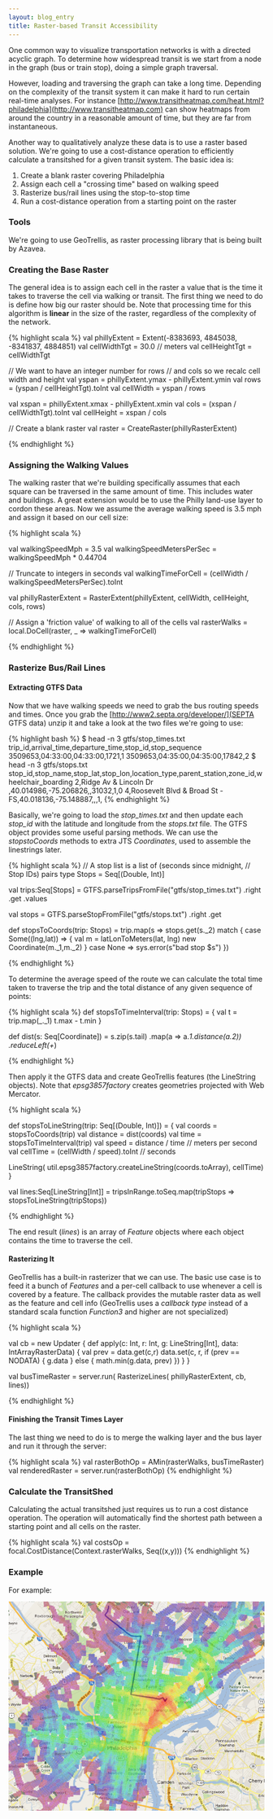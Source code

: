 ```yaml
---
layout: blog_entry
title: Raster-based Transit Accessibility
---
```


One common way to visualize transportation networks is with a directed
acyclic graph. To determine how widespread transit is we start from a
node in the graph (bus or train stop), doing a simple graph traversal.

However, loading and traversing the graph can take a long time. Depending
on the complexity of the transit system it can make it hard to run
certain real-time analyses. For instance [http://www.transitheatmap.com/heat.html?philadelphia](http://www.transitheatmap.com) can show heatmaps from around
the country in a reasonable amount of time, but they are far from
instantaneous.

Another way to qualitatively analyze these data is to use a raster based
solution. We're going to use a cost-distance operation to efficiently calculate
a transitshed for a given transit system. The basic idea is:

1. Create a blank raster covering Philadelphia
2. Assign each cell a "crossing time" based on walking speed
3. Rasterize bus/rail lines using the stop-to-stop time
4. Run a cost-distance operation from a starting point on the raster

### Tools

We're going to use GeoTrellis, as raster processing library that is
being built by Azavea.

### Creating the Base Raster

The general idea is to assign each cell in the raster a value
that is the time it takes to traverse the cell via walking or
transit. The first thing we need to do is define how big our raster
should be. Note that processing time for this algorithm is
**linear** in the size of the raster, regardless of the complexity
of the network.

{% highlight scala %}
  val phillyExtent = Extent(-8383693, 4845038, -8341837, 4884851)
  val cellWidthTgt = 30.0 // meters
  val cellHeightTgt = cellWidthTgt

  // We want to have an integer number for rows
  // and cols so we recalc cell width and height
  val yspan = phillyExtent.ymax - phillyExtent.ymin
  val rows = (yspan / cellHeightTgt).toInt
  val cellWidth = yspan / rows

  val xspan = phillyExtent.xmax - phillyExtent.xmin
  val cols = (xspan / cellWidthTgt).toInt
  val cellHeight = xspan / cols

  // Create a blank raster
  val raster = CreateRaster(phillyRasterExtent)

{% endhighlight %}

### Assigning the Walking Values

The walking raster that we're building specifically
assumes that each square can be traversed in the same amount of
time. This includes water and buildings. A great extension
would be to use the Philly land-use layer to cordon these areas.
Now we assume the average walking speed is 3.5 mph and assign it
based on our cell size:

{% highlight scala %}

  val walkingSpeedMph = 3.5
  val walkingSpeedMetersPerSec = walkingSpeedMph * 0.44704

  // Truncate to integers in seconds
  val walkingTimeForCell =
    (cellWidth / walkingSpeedMetersPerSec).toInt

  val phillyRasterExtent =
    RasterExtent(phillyExtent, cellWidth, cellHeight, cols, rows)

  // Assign a 'friction value' of walking to all of the cells
  val rasterWalks = local.DoCell(raster, _ => walkingTimeForCell)

{% endhighlight %}


### Rasterize Bus/Rail Lines

#### Extracting GTFS Data

Now that we have walking speeds we need to grab the bus routing
speeds and times. Once you grab the [http://www2.septa.org/developer/](SEPTA GTFS data) unzip it and take a look at the two files we're going to use:

{% highlight bash %}
$ head -n 3 gtfs/stop_times.txt
trip_id,arrival_time,departure_time,stop_id,stop_sequence
3509653,04:33:00,04:33:00,1721,1
3509653,04:35:00,04:35:00,17842,2
$ head -n 3 gtfs/stops.txt
stop_id,stop_name,stop_lat,stop_lon,location_type,parent_station,zone_id,wheelchair_boarding
2,Ridge Av & Lincoln Dr  ,40.014986,-75.206826,,31032,1,0
4,Roosevelt Blvd & Broad St - FS,40.018136,-75.148887,,,1,
{% endhighlight %}

Basically, we're going to load the *stop_times.txt* and then update
each *stop_id* with the latitude and longitude from the *stops.txt*
file. The GTFS object provides some useful parsing methods. We can
use the *stopstoCoords* methods to extra JTS *Coordinates*, used
to assemble the linestrings later.

{% highlight scala %}
// A stop list is a list of (seconds since midnight,
// Stop IDs) pairs
type Stops = Seq[(Double, Int)]

val trips:Seq[Stops] =
    GTFS.parseTripsFromFile("gtfs/stop_times.txt")
      .right
      .get
      .values

val stops = GTFS.parseStopFromFile("gtfs/stops.txt")
              .right
              .get

def stopsToCoords(trip: Stops) =
  trip.map(s => stops.get(s._2) match {
    case Some((lng,lat)) => {
      val m = latLonToMeters(lat, lng)
        new Coordinate(m._1,m._2)
      }
    case None => sys.error(s"bad stop $s")
  })

{% endhighlight %}

To determine the average speed of the route we can
calculate the total time taken to traverse the trip
and the total distance of any given sequence of points:

{% highlight scala %}
def stopsToTimeInterval(trip: Stops) =  {
  val t = trip.map(_._1)
  t.max - t.min
}

def dist(s: Seq[Coordinate]) =
  s.zip(s.tail)
   .map(a => a._1.distance(a._2))
   .reduceLeft(_+_)

{% endhighlight %}

Then apply it the GTFS data and create GeoTrellis features
(the LineString objects). Note that *epsg3857factory* creates
geometries projected with Web Mercator.

{% highlight scala %}

def stopsToLineString(trip: Seq[(Double, Int)]) = {
  val coords = stopsToCoords(trip)
  val distance = dist(coords)
  val time = stopsToTimeInterval(trip)
  val speed = distance / time   // meters per second
  val cellTime = (cellWidth / speed).toInt  // seconds

  LineString(
    util.epsg3857factory.createLineString(coords.toArray),
    cellTime)
}

val lines:Seq[LineString[Int]] =
  tripsInRange.toSeq.map(tripStops => stopsToLineString(tripStops))

{% endhighlight %}

The end result (*lines*) is an array of *Feature* objects where
each object contains the time to traverse the cell.

#### Rasterizing It

GeoTrellis has a built-in rasterizer that we can use. The basic
use case is to feed it a bunch of *Features* and a per-cell
callback to use whenever a cell is covered by a feature. The
callback provides the mutable raster data as well as the feature
and cell info (GeoTrellis uses a *callback type* instead of a
standard scala function *Function3* and higher are not specialized)

{% highlight scala %}

val cb = new Updater {
  def apply(c: Int, r: Int, g: LineString[Int], data: IntArrayRasterData) {
    val prev = data.get(c,r)
    data.set(c, r,
      if (prev == NODATA) {
        g.data
      } else {
        math.min(g.data, prev)
      })
  }
}

val busTimeRaster =
  server.run(
    RasterizeLines(
      phillyRasterExtent,
      cb,
      lines))

{% endhighlight %}

#### Finishing the Transit Times Layer

The last thing we need to do is to merge the walking layer
and the bus layer and run it through the server:

{% highlight scala %}
val rasterBothOp = AMin(rasterWalks, busTimeRaster)
val renderedRaster = server.run(rasterBothOp)
{% endhighlight %}


### Calculate the TransitShed

Calculating the actual transitshed just requires us to
run a cost distance operation. The operation will automatically
find the shortest path between a starting point and all cells
on the raster.

{% highlight scala %}
val costsOp = focal.CostDistance(Context.rasterWalks, Seq((x,y)))
{% endhighlight %}

### Example

For example:

![transitheapmap.com example](/images/transitheapmap.png "transitheapmap.com example")
